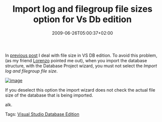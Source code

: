 ﻿---
title: "Import log and filegroup file sizes option for Vs Db edition"
description: ""
date: 2009-06-26T05:00:37+02:00
draft: false
tags: [NET framework]
categories: [NET framework]
---
In [previous post](http://www.codewrecks.com/blog/index.php/2009/06/26/vs-database-edition-pay-attention-to-file-size-when-you-import-db/) I deal with file size in VS DB edition. To avoid this problem, (as my friend [Lorenzo](http://www.geniodelmale.info/) pointed me out), when you import the database structure, with the Database Project wizard, you must not select the *Import log and filegroup file size*.

[![image](https://www.codewrecks.com/blog/wp-content/uploads/2009/06/image-thumb41.png "image")](https://www.codewrecks.com/blog/wp-content/uploads/2009/06/image41.png)

If you deselect this option the import wizard does not check the actual file size of the database that is being imported.

alk.

Tags: [Visual Studio Database Edition](http://technorati.com/tag/Visual%20Studio%20Database%20Edition)
